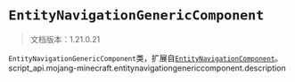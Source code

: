 # `EntityNavigationGenericComponent`

> 文档版本：1.21.0.21

`EntityNavigationGenericComponent`类，扩展自[`EntityNavigationComponent`](./entitynavigationcomponent.md)。script_api.mojang-minecraft.entitynavigationgenericcomponent.description
